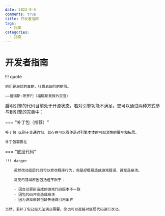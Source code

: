 ```yaml
---
date: 2023-9-6
comments: true
title: 开发者指南
tags:
  - 指南
categories:
  - 指南
---
```

# 开发者指南

!!! quote

    他们是潜伏的毒蛇，吐露着凶险的蛇信。

    ——福瑞斯·所罗门（福瑞斯家族外交官）

启明引擎的代码目前处于开源状态，若对引擎功能不满足，您可以通过两种方式参与到引擎的完善中：

=== "补丁包（推荐）"

    补丁包 区别于普通的包，其存在可以看作是对引擎本体的可取消性的覆写和拓展。
    
    补丁包需要在

=== "底层代码"

    !!! danger

        虽然改动底层代码可以修改程序行为，但是却极易造成游戏错误，甚至是崩溃。

        常见的错误原因包括但不限于：

        - 因自动更新造成的游戏代码版本不一致
        - 因包代码冲突造成崩溃
        - 因为游戏依赖包缺失造成引用出界

    当然，若补丁包已经无法满足需要，您也可以直接对底层代码进行改动。